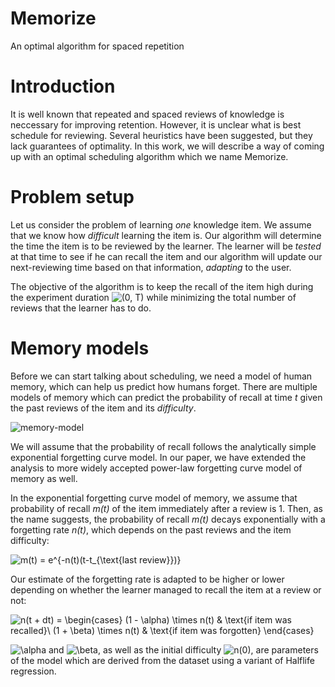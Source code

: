 # Memorize

An optimal algorithm for spaced repetition

# Introduction

It is well known that repeated and spaced reviews of knowledge is neccessary for improving retention. However, it is unclear what is best schedule for reviewing. Several heuristics have been suggested, but they lack guarantees of optimality. In this work, we will describe a way of coming up with an optimal scheduling algorithm which we name Memorize.

# Problem setup

Let us consider the problem of learning _one_ knowledge item. We assume that we know how _difficult_ learning the item is. Our algorithm will determine the time the item is to be reviewed by the learner. The learner will be _tested_ at that time to see if he can recall the item and our algorithm will update our next-reviewing time based on that information, _adapting_ to the user.

The objective of the algorithm is to keep the recall of the item high during the experiment duration ![(0, T)](https://render.githubusercontent.com/render/math?math=(0%2C%20T)) while minimizing the total number of reviews that the learner has to do.

# Memory models

Before we can start talking about scheduling, we need a model of human memory, which can help us predict how humans forget. There are multiple models of memory which can predict the probability of recall at time _t_ given the past reviews of the item and its _difficulty_.

![memory-model](https://learning.mpi-sws.org/memorize/img/memory-model.png)

We will assume that the probability of recall follows the analytically simple exponential forgetting curve model. In our paper, we have extended the analysis to more widely accepted power-law forgetting curve model of memory as well.

In the exponential forgetting curve model of memory, we assume that probability of recall _m(t)_ of the item immediately after a review is 1. Then, as the name suggests, the probability of recall _m(t)_ decays exponentially with a forgetting rate _n(t)_, which depends on the past reviews and the item difficulty:

![m(t) = e^{-n(t)(t-t_{\text{last review}})}](https://render.githubusercontent.com/render/math?math=m(t)%20%3D%20e%5E%7B-n(t)(t-t_%7B%5Ctext%7Blast%20review%7D%7D)%7D)


Our estimate of the forgetting rate is adapted to be higher or lower depending on whether the learner managed to recall the item at a review or not:

![n(t + dt) = \begin{cases} (1 - \alpha) \times n(t) & \text{if item was recalled}\\ (1 + \beta) \times n(t) & \text{if item was forgotten} \end{cases}](https://render.githubusercontent.com/render/math?math=n(t%20%2B%20dt)%20%3D%20%5Cbegin%7Bcases%7D%20(1%20-%20%5Calpha)%20%5Ctimes%20n(t)%20%26%20%5Ctext%7Bif%20item%20was%20recalled%7D%5C%5C%20(1%20%2B%20%5Cbeta)%20%5Ctimes%20n(t)%20%26%20%5Ctext%7Bif%20item%20was%20forgotten%7D%20%5Cend%7Bcases%7D)

![\alpha](https://render.githubusercontent.com/render/math?math=%5Calpha) and ![\beta](https://render.githubusercontent.com/render/math?math=%5Cbeta), as well as the initial difficulty ![n(0)](https://render.githubusercontent.com/render/math?math=n(0)), are parameters of the model which are derived from the dataset using a variant of Halflife regression.